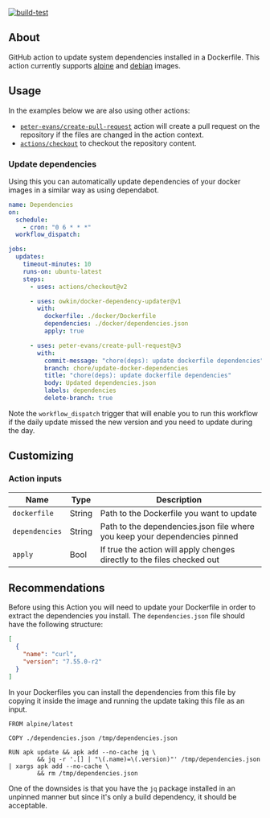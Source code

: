 [![build-test](https://github.com/owkin/docker-dependency-updater/actions/workflows/test.yml/badge.svg?branch=main&style=flat-square)](https://github.com/owkin/docker-dependency-updater/actions/workflows/test.yml)

## About

GitHub action to update system dependencies installed in a Dockerfile.
This action currently supports [alpine](https://hub.docker.com/_/alpine) and [debian](https://hub.docker.com/_/debian) images.

## Usage

In the examples below we are also using other actions:
 - [`peter-evans/create-pull-request`](https://github.com/peter-evans/create-pull-request) action will create a pull request on the repository if the files are changed in the action context.
 - [`actions/checkout`](https://github.com/actions/checkout/) to checkout the repository content.

### Update dependencies

Using this you can automatically update dependencies of your docker images in a similar way as using dependabot.

```yaml
name: Dependencies
on:
  schedule:
    - cron: "0 6 * * *"
  workflow_dispatch:

jobs:
  updates:
    timeout-minutes: 10
    runs-on: ubuntu-latest
    steps:
      - uses: actions/checkout@v2

      - uses: owkin/docker-dependency-updater@v1
        with:
          dockerfile: ./docker/Dockerfile
          dependencies: ./docker/dependencies.json
          apply: true

      - uses: peter-evans/create-pull-request@v3
        with:
          commit-message: "chore(deps): update dockerfile dependencies"
          branch: chore/update-docker-dependencies
          title: "chore(deps): update dockerfile dependencies"
          body: Updated dependencies.json
          labels: dependencies
          delete-branch: true
```

Note the `workflow_dispatch` trigger that will enable you to run this workflow if the daily update missed the new version and you need to update during the day.

## Customizing

### Action inputs

| Name           | Type   | Description |
| ---            | ---    | ---         |
| `dockerfile`   | String | Path to the Dockerfile you want to update |
| `dependencies` | String | Path to the dependencies.json file where you keep your dependencies pinned |
| `apply`        | Bool   | If true the action will apply chenges directly to the files checked out |

## Recommendations

Before using this Action you will need to update your Dockerfile in order to extract the dependencies you install.
The `dependencies.json` file should have the following structure:
```json
[
  {
    "name": "curl",
    "version": "7.55.0-r2"
  }
]
```

In your Dockerfiles you can install the dependencies from this file by copying it inside the image and running the update taking this file as an input.

```docker
FROM alpine/latest

COPY ./dependencies.json /tmp/dependencies.json

RUN apk update && apk add --no-cache jq \
        && jq -r '.[] | "\(.name)=\(.version)"' /tmp/dependencies.json | xargs apk add --no-cache \
        && rm /tmp/dependencies.json
```

One of the downsides is that you have the `jq` package installed in an unpinned manner but since it's only a build dependency, it should be acceptable.


